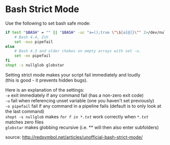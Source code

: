 # Bash Strict Mode
Use the following to set bash safe mode:
```bash
if test "$BASH" = "" || "$BASH" -uc "a=();true \"\${a[@]}\"" 2>/dev/null; then
    # Bash 4.4, Zsh
    set -euo pipefail
else
    # Bash 4.3 and older chokes on empty arrays with set -u.
    set -eo pipefail
fi
shopt -s nullglob globstar
```
Setting strict mode makes your script fail immediately and loudly  
(this is good - it prevents hidden bugs).  

Here is an explanation of the settings: <br>
`-e`  exit immediately if any command fail (has a non-zero exit code) <br>
`-u` fail when referencing unset variable (one you haven't set previously) <br>
`-o pipefail` fail if any command in a pipeline fails (default is to only look at the last command) <br>
`shopt -s nullglob` makes _`for f in *.txt`_ work correctly when _`*.txt`_ matches zero files <br>
`globstar` makes globbing recursive (i.e. ** will then also enter subfolders)

source: http://redsymbol.net/articles/unofficial-bash-strict-mode/